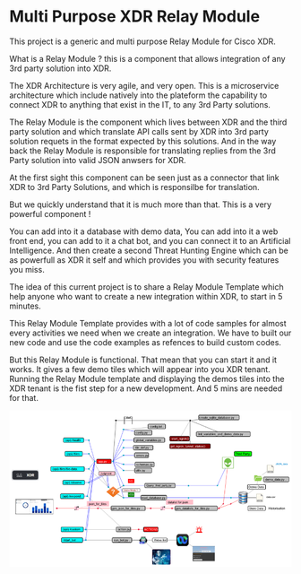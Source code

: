 # Multi Purpose XDR Relay Module

This project is a generic and multi purpose Relay Module for Cisco XDR.

What is a Relay Module ?  this is a component that allows integration of any 3rd party solution into XDR. 

The XDR Architecture is very agile, and very open. This is a microservice architecture which include natively into the plateform the capability to connect XDR to anything that exist in the IT, to any 3rd Party solutions.

The Relay Module is the component which lives between XDR and the third party solution and which translate API calls sent by XDR into 3rd party solution requets in the format expected by this solutions.  And in the way back the Relay Module is responsible for translating replies from the 3rd Party solution into valid JSON anwsers for XDR.

At the first sight this component can be seen just as a connector that link XDR to 3rd Party Solutions, and which is responsilbe for translation.

But we quickly understand that it is much more than that. This is a very powerful component ! 

You can add into it a database with demo data, You can add into it a web front end, you can add to it a chat bot, and you can connect it to an Artificial Intelligence. And then create a second Threat Hunting Engine which can be as powerfull as XDR it self and which provides you with security features you miss.

The idea of this current project is to share a Relay Module Template which help anyone who want to create a new integration within XDR, to start in 5 minutes. 

This Relay Module Template provides with a lot of code samples for almost every activities we need when we create an integration. We have to built our new code and use the code examples as refences to build custom codes. 

But this Relay Module is functional. That mean that you can start it and it works. It gives a few demo tiles which will appear into you XDR tenant. Running the Relay Module template and displaying the demos tiles into the XDR tenant is the fist step for a new development. And 5 mins are needed for that.

![](/img/relay_module_architecture.png)